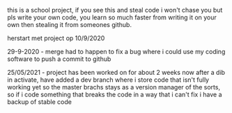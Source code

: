 this is a school project, if you see this and steal code i won't chase you but pls write your own code, you learn so much faster from writing it on your own then stealing it from someones github.

herstart met project op 10/9/2020

29-9-2020 - merge had to happen to fix a bug where i could use my coding software to push a commit to github

25/05/2021 - project has been worked on for about 2 weeks now after a dib in activate, have added a dev branch where i store code that isn't fully working yet so the master brachs stays as a version manager of the sorts, so if i code something that breaks the code in a way that i can't fix i have a backup of stable code
